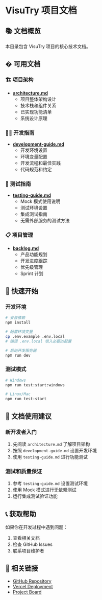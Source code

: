 # VisuTry 项目文档

## 📚 文档概览

本目录包含 VisuTry 项目的核心技术文档。

## � 可用文档

### 🏗️ 项目架构
- **[architecture.md](./architecture.md)**
  - 项目整体架构设计
  - 技术栈和组件关系
  - 已实现功能清单
  - 系统设计原理

### 👨‍💻 开发指南
- **[development-guide.md](./development-guide.md)**
  - 开发环境设置
  - 环境变量配置
  - 开发流程和最佳实践
  - 代码规范和约定

### 🧪 测试指南
- **[testing-guide.md](./testing-guide.md)**
  - Mock 模式使用说明
  - 测试环境设置
  - 集成测试指南
  - 无需外部服务的测试方法

### 📋 项目管理
- **[backlog.md](./backlog.md)**
  - 产品功能规划
  - 开发进度跟踪
  - 优先级管理
  - Sprint 计划

## 🚀 快速开始

### 开发环境
```bash
# 安装依赖
npm install

# 配置环境变量
cp .env.example .env.local
# 编辑 .env.local 填入必要的配置

# 启动开发服务器
npm run dev
```

### 测试模式
```bash
# Windows
npm run test:start:windows

# Linux/Mac
npm run test:start
```

## 📖 文档使用建议

### 新开发者入门
1. 先阅读 `architecture.md` 了解项目架构
2. 按照 `development-guide.md` 设置开发环境
3. 使用 `testing-guide.md` 进行功能测试

### 测试和质量保证
1. 参考 `testing-guide.md` 设置测试环境
2. 使用 Mock 模式进行无依赖测试
3. 运行集成测试验证功能

## 📞 获取帮助

如果你在开发过程中遇到问题：
1. 查看相关文档
2. 检查 GitHub Issues
3. 联系项目维护者

## 🔗 相关链接

- [GitHub Repository](https://github.com/franksunye/VisuTry)
- [Vercel Deployment](https://visutry.vercel.app)
- [Project Board](https://github.com/franksunye/VisuTry/projects)
